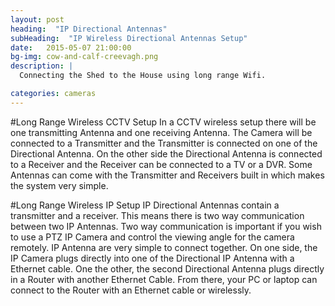 ```yaml
---
layout: post
heading:  "IP Directional Antennas"
subHeading:  "IP Wireless Directional Antennas Setup"
date:   2015-05-07 21:00:00
bg-img: cow-and-calf-creevagh.png
description: |
  Connecting the Shed to the House using long range Wifi.

categories: cameras
---
```



#Long Range Wireless CCTV Setup
In a CCTV wireless setup there will be one transmitting Antenna and one receiving Antenna. The Camera will be connected to a Transmitter and the Transmitter is connected on one of the Directional Antenna. On the other side the Directional Antenna is connected to a Receiver and the Receiver can be connected to a TV or a DVR.
Some Antennas can come with the Transmitter and Receivers built in which makes the system very simple.

#Long Range Wireless IP Setup
IP Directional Antennas contain a transmitter and a receiver. This means there is two way communication between two IP Antennas. Two way communication is important if you wish to use a PTZ IP Camera and control the viewing angle for the camera remotely. 
IP Antenna are very simple to connect together. On one side, the IP Camera plugs directly into one of the Directional IP Antenna with a Ethernet cable. One the other, the second Directional Antenna plugs directly in a Router with another Ethernet Cable. From there, your PC or laptop can connect to the Router with an Ethernet cable or wirelessly.

